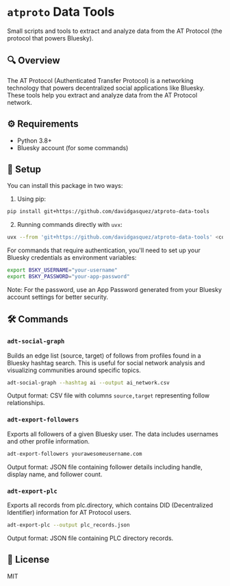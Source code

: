 # `atproto` Data Tools

Small scripts and tools to extract and analyze data from the AT Protocol (the protocol that powers Bluesky).

## 🔍 Overview

The AT Protocol (Authenticated Transfer Protocol) is a networking technology that powers decentralized social applications like Bluesky. These tools help you extract and analyze data from the AT Protocol network.

## ⚙️ Requirements

- Python 3.8+
- Bluesky account (for some commands)

## 🚀 Setup

You can install this package in two ways:

1. Using pip:

```bash
pip install git+https://github.com/davidgasquez/atproto-data-tools
```

2. Running commands directly with `uvx`:

```bash
uvx --from 'git+https://github.com/davidgasquez/atproto-data-tools' <command>
```

For commands that require authentication, you'll need to set up your Bluesky credentials as environment variables:

```bash
export BSKY_USERNAME="your-username"
export BSKY_PASSWORD="your-app-password"
```

Note: For the password, use an App Password generated from your Bluesky account settings for better security.

## 🛠️ Commands

### `adt-social-graph`

Builds an edge list (source, target) of follows from profiles found in a Bluesky hashtag search. This is useful for social network analysis and visualizing communities around specific topics.

```bash
adt-social-graph --hashtag ai --output ai_network.csv
```

Output format: CSV file with columns `source,target` representing follow relationships.

### `adt-export-followers`

Exports all followers of a given Bluesky user. The data includes usernames and other profile information.

```bash
adt-export-followers yourawesomeusername.com
```

Output format: JSON file containing follower details including handle, display name, and follower count.

### `adt-export-plc`

Exports all records from plc.directory, which contains DID (Decentralized Identifier) information for AT Protocol users.

```bash
adt-export-plc --output plc_records.json
```

Output format: JSON file containing PLC directory records.

## 📄 License

MIT
